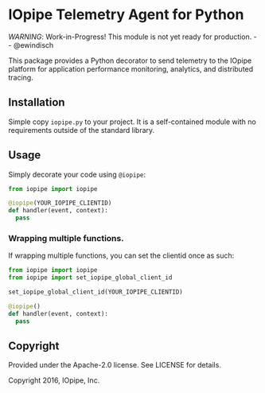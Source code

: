 # IOpipe Telemetry Agent for Python

*WARNING*: Work-in-Progress! This module is not yet ready for production. -- @ewindisch

This package provides a Python decorator to send telemetry to the IOpipe platform for application performance monitoring, analytics, and distributed tracing.

## Installation

Simple copy ```iopipe.py``` to your project. It is a self-contained module with no requirements outside of the standard library.

## Usage

Simply decorate your code using ```@iopipe```:

```python
from iopipe import iopipe

@iopipe(YOUR_IOPIPE_CLIENTID)
def handler(event, context):
  pass
```

### Wrapping multiple functions.

If wrapping multiple functions, you can set the clientid once
as such:

```python
from iopipe import iopipe
from iopipe import set_iopipe_global_client_id

set_iopipe_global_client_id(YOUR_IOPIPE_CLIENTID)

@iopipe()
def handler(event, context):
  pass
```

## Copyright

Provided under the Apache-2.0 license. See LICENSE for details.

Copyright 2016, IOpipe, Inc.
